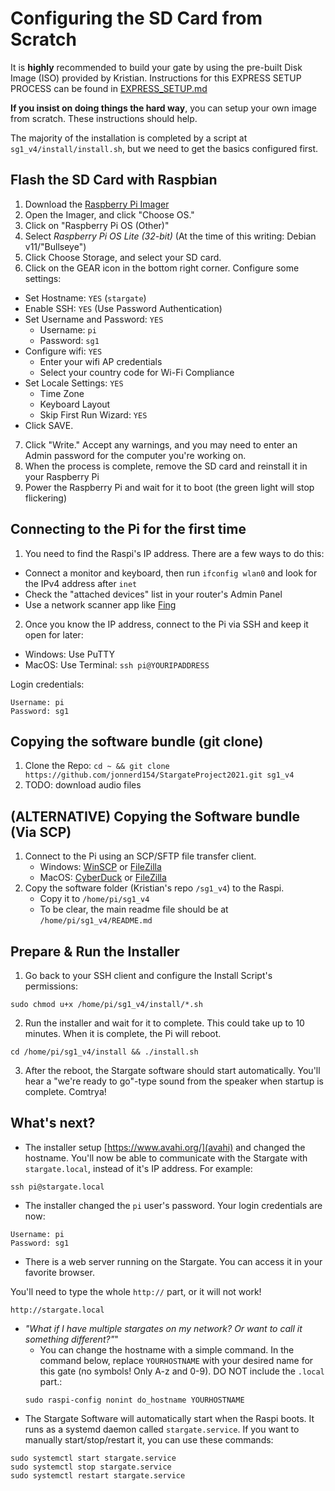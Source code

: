 # Configuring the SD Card from Scratch
It is **highly** recommended to build your gate by using the pre-built Disk Image (ISO) provided by Kristian. Instructions for this EXPRESS SETUP PROCESS can be found in [EXPRESS_SETUP.md](../EXPRESS_SETUP.md)

**If you insist on doing things the hard way**, you can setup your own image from scratch. These instructions should help.

The majority of the installation is completed by a script at `sg1_v4/install/install.sh`, but we need to get the basics configured first.

## Flash the SD Card with Raspbian
1. Download the [Raspberry Pi Imager](https://www.raspberrypi.com/software/)
2. Open the Imager, and click "Choose OS."
3. Click on "Raspberry Pi OS (Other)"
4. Select _Raspberry Pi OS Lite (32-bit)_ (At the time of this writing: Debian v11/"Bullseye")
5. Click Choose Storage, and select your SD card.
6. Click on the GEAR icon in the bottom right corner. Configure some settings:
  - Set Hostname: `YES` (`stargate`)
  - Enable SSH: `YES` (Use Password Authentication)
  - Set Username and Password: `YES`
    - Username: `pi`
    - Password: `sg1`
  - Configure wifi: `YES`
    - Enter your wifi AP credentials
    - Select your country code for Wi-Fi Compliance
  - Set Locale Settings: `YES`
    - Time Zone
    - Keyboard Layout
    - Skip First Run Wizard: `YES`
  - Click SAVE.
7. Click "Write." Accept any warnings, and you may need to enter an Admin password for the computer you're working on.
8. When the process is complete, remove the SD card and reinstall it in your Raspberry Pi
9. Power the Raspberry Pi and wait for it to boot (the green light will stop flickering)

## Connecting to the Pi for the first time
1. You need to find the Raspi's IP address. There are a few ways to do this:
  - Connect a monitor and keyboard, then run `ifconfig wlan0` and look for the IPv4 address after `inet`
  - Check the "attached devices" list in your router's Admin Panel
  - Use a network scanner app like [Fing](https://www.fing.com/)
2. Once you know the IP address, connect to the Pi via SSH and keep it open for later:
  - Windows: Use PuTTY
  - MacOS: Use Terminal: `ssh pi@YOURIPADDRESS`
  
Login credentials:
  ```
  Username: pi
  Password: sg1
  ```

## Copying the software bundle (git clone)
1. Clone the Repo: `cd ~ && git clone https://github.com/jonnerd154/StargateProject2021.git sg1_v4`
2. TODO: download audio files

## (ALTERNATIVE) Copying the Software bundle (Via SCP)
1. Connect to the Pi using an SCP/SFTP file transfer client.
    - Windows: [WinSCP](https://winscp.net/eng/index.php) or [FileZilla](https://filezilla-project.org/download.php?type=client)
    - MacOS: [CyberDuck](https://cyberduck.io/) or [FileZilla](https://filezilla-project.org/download.php?type=client)
2. Copy the software folder (Kristian's repo `/sg1_v4`) to the Raspi.
    - Copy it to `/home/pi/sg1_v4`
    - To be clear, the main readme file should be at `/home/pi/sg1_v4/README.md`

## Prepare & Run the Installer
1. Go back to your SSH client and configure the Install Script's permissions:
```
sudo chmod u+x /home/pi/sg1_v4/install/*.sh
```
2. Run the installer and wait for it to complete. This could take up to 10 minutes. When it is complete, the Pi will reboot.
```
cd /home/pi/sg1_v4/install && ./install.sh
```
3. After the reboot, the Stargate software should start automatically. You'll hear a "we're ready to go"-type sound from the speaker when startup is complete. Comtrya!

## What's next?
- The installer setup [https://www.avahi.org/](avahi) and changed the hostname. You'll now be able to communicate with the Stargate with `stargate.local`, instead of it's IP address. For example:
```
ssh pi@stargate.local
```
- The installer changed the `pi` user's password. Your login credentials are now:
```
Username: pi
Password: sg1
```
- There is a web server running on the Stargate. You can access it in your favorite browser.

You'll need to type the whole `http://` part, or it will not work!
```
http://stargate.local
```
- *"What if I have multiple stargates on my network? Or want to call it something different?"*"
  - You can change the hostname with a simple command. In the command below, replace `YOURHOSTNAME` with your desired name for this gate (no symbols! Only A-z and 0-9). DO NOT include the `.local` part.:
  ```
  sudo raspi-config nonint do_hostname YOURHOSTNAME
  ```
- The Stargate Software will automatically start when the Raspi boots. It runs as a systemd daemon called `stargate.service`. If you want to manually start/stop/restart it, you can use these commands:
```
sudo systemctl start stargate.service
sudo systemctl stop stargate.service
sudo systemctl restart stargate.service
```
